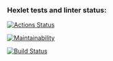 ### Hexlet tests and linter status:
[![Actions Status](https://github.com/Almaz97rus/java-project-lvl1/workflows/hexlet-check/badge.svg)](https://github.com/Almaz97rus/java-project-lvl1/actions)

[![Maintainability](https://api.codeclimate.com/v1/badges/a99a88d28ad37a79dbf6/maintainability)](https://codeclimate.com/github/codeclimate/codeclimate/maintainability)

[![Build Status](https://github.com/Almaz97rus/java-project-lvl1/workflows/build/badge.svg)](https://github.com/Almaz97rus/java-project-lvl1/actions)
